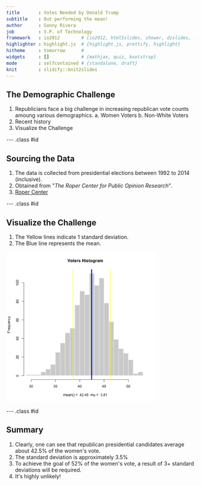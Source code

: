 ```yaml
---
title       : Votes Needed by Donald Trump
subtitle    : Out performing the mean!
author      : Sonny Rivera
job         : V.P. of Technology
framework   : io2012        # {io2012, html5slides, shower, dzslides, ...}
highlighter : highlight.js  # {highlight.js, prettify, highlight}
hitheme     : tomorrow      # 
widgets     : []            # {mathjax, quiz, bootstrap}
mode        : selfcontained # {standalone, draft}
knit        : slidify::knit2slides
---
```


## The Demographic Challenge

1. Republicians face a big challenge in increasing republican vote counts amoung various demographics.
  a. Women Voters
  b. Non-White Voters
2. Recent history
3. Visualize the Challenge

--- .class #id 

## Sourcing the Data

1. The data is collected from presidential elections between 1992 to 2014 (inclusive).
2. Obtained from "*The Roper Center for Public Opinion Research*".
3. [Roper Center](http://ropercenter.cornell.edu/polls/us-elections/how-groups-voted/)

--- .class #id 

## Visualize the Challenge
1. The Yellow lines indicate 1 standard deviation. 
2. The Blue line represents the mean.

<img src="assets/fig/CI-1.png" title="plot of chunk CI" alt="plot of chunk CI" width="400" height="400" />

--- .class #id 

## Summary

1. Clearly, one can see that republican presidential candidates average about 42.5% of the women's vote.
2. The standard deviation is approximately 3.5%
3. To achieve the goal of 52% of the women's vote, a result of 3+ standard deviations will be required.
4. It's highly unlikely!


